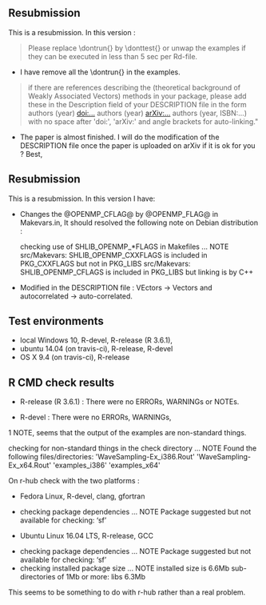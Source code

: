 ## Resubmission
This is a resubmission. In this version :

> Please replace \dontrun{} by \donttest{} or unwap the examples if they can be executed in less than 5 sec per Rd-file.

* I have remove all the \dontrun{} in the examples.

> if there are references describing the (theoretical background of Weakly Associated Vectors) methods in your package, please add these in the Description field of your DESCRIPTION file in the form authors (year) <doi:...> authors (year) <arXiv:...> authors (year, ISBN:...) with no space after 'doi:', 'arXiv:' and angle brackets for auto-linking."

* The paper is almost finished. I will do the modification of the DESCRIPTION file once the paper is uploaded on arXiv if it is ok for you ? Best,


## Resubmission
This is a resubmission. In this version I have:

* Changes the @OPENMP_CFLAG@ by @OPENMP_FLAG@ in Makevars.in, It should resolved the following note on Debian distribution : 

  checking use of SHLIB_OPENMP_*FLAGS in Makefiles ... NOTE
  src/Makevars: SHLIB_OPENMP_CXXFLAGS is included in PKG_CXXFLAGS but not in PKG_LIBS
  src/Makevars: SHLIB_OPENMP_CFLAGS is included in PKG_LIBS but linking is by C++


* Modified in the DESCRIPTION file : VEctors -> Vectors and autocorrelated -> auto-correlated.


## Test environments
* local Windows 10, R-devel, R-release (R 3.6.1),
* ubuntu 14.04 (on travis-ci), R-release, R-devel
* OS X 9.4 (on travis-ci), R-release

## R CMD check results
- R-release (R 3.6.1) : There were no ERRORs, WARNINGs or NOTEs.

- R-devel : There were no ERRORs, WARNINGs,

1 NOTE, seems that the output of the examples are non-standard things. 

checking for non-standard things in the check directory ... NOTE
  Found the following files/directories:
    'WaveSampling-Ex_i386.Rout' 'WaveSampling-Ex_x64.Rout'
    'examples_i386' 'examples_x64'

On r-hub check with the two platforms :

 - Fedora Linux, R-devel, clang, gfortran
  * checking package dependencies ... NOTE
    Package suggested but not available for checking: ‘sf’

 - Ubuntu Linux 16.04 LTS, R-release, GCC
  * checking package dependencies ... NOTE
    Package suggested but not available for checking: ‘sf’
  * checking installed package size ... NOTE
    installed size is  6.6Mb
    sub-directories of 1Mb or more:
    libs   6.3Mb

This seems to be something to do with r-hub rather than a real problem.